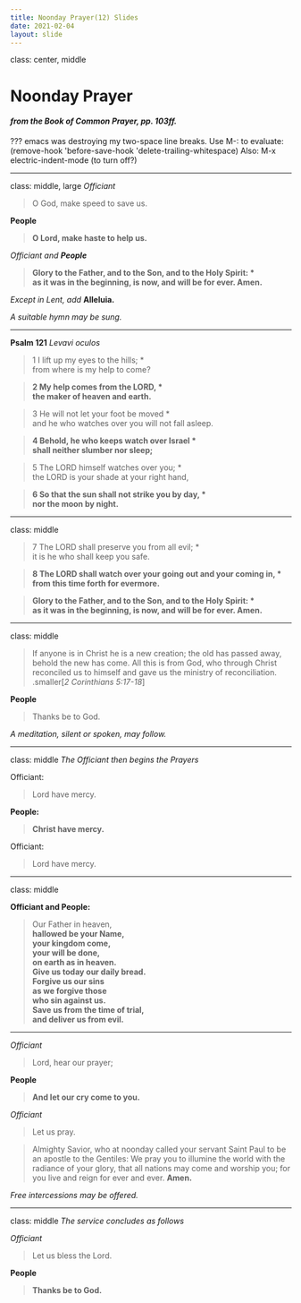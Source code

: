 ```yaml
---
title: Noonday Prayer(12) Slides
date: 2021-02-04
layout: slide
---
```

class: center, middle
# Noonday Prayer
#### _from the Book of Common Prayer, pp. 103ff._
???
emacs was destroying my two-space line breaks.
Use M-: to evaluate:
(remove-hook 'before-save-hook 'delete-trailing-whitespace)
Also: M-x electric-indent-mode (to turn off?)

---
class: middle, large
_Officiant_
> O God, make speed to save us.

**People**
> **O Lord, make haste to help us.**

_Officiant and **People**_
> **Glory to the Father, and to the Son, and to the Holy Spirit: *  
as it was in the beginning, is now, and will be for ever. Amen.**

_Except in Lent, add_  **Alleluia.**

_A suitable hymn may be sung._

---

**Psalm 121**
_Levavi oculos_

> 1	I lift up my eyes to the hills; *  
from where is my help to come?

> **2	My help comes from the LORD, *  
the maker of heaven and earth.**

> 3	He will not let your foot be moved *  
and he who watches over you will not fall asleep.

> **4	Behold, he who keeps watch over Israel *  
shall neither slumber nor sleep;**

> 5	The LORD himself watches over you; *  
the LORD is your shade at your right hand,

> **6	So that the sun shall not strike you by day, *  
nor the moon by night.**

---
class: middle

> 7	The LORD shall preserve you from all evil; *  
it is he who shall keep you safe.

> **8	The LORD shall watch over your going out and your coming in, *  
from this time forth for evermore.**



> **Glory to the Father, and to the Son, and to the Holy Spirit: *  
as it was in the beginning, is now, and will be for ever. Amen.**

---
class: middle

> If anyone is in Christ he is a new creation; the old has passed away, behold the new has come.  All this is from God, who through Christ reconciled us to himself and gave us the ministry of reconciliation.  
.smaller[_2 Corinthians 5:17-18_]

**People**
> Thanks be to God.

_A meditation, silent or spoken, may follow._

---
class: middle
_The Officiant then begins the Prayers_

Officiant:
> Lord have mercy.

**People:**
> **Christ have mercy.**

Officiant:
> Lord have mercy.

---
class: middle

**Officiant and People:**
> Our Father in heaven,  
**hallowed be your Name,  
your kingdom come,  
your will be done,  
on earth as in heaven.  
Give us today our daily bread.  
Forgive us our sins  
as we forgive those  
who sin against us.  
Save us from the time of trial,  
and deliver us from evil.**


---

_Officiant_
> Lord, hear our prayer;

**People**
> **And let our cry come to you.**

_Officiant_
> Let us pray.

> Almighty Savior, who at noonday called your servant Saint Paul to be an apostle to the Gentiles:  We pray you to illumine the world with the radiance of your glory, that all nations may come and worship you; for you live and reign for ever and ever.  **Amen.**

_Free intercessions may be offered._

---
class: middle
_The service concludes as follows_

_Officiant_
> Let us bless the Lord.

**People**
> **Thanks be to God.**
